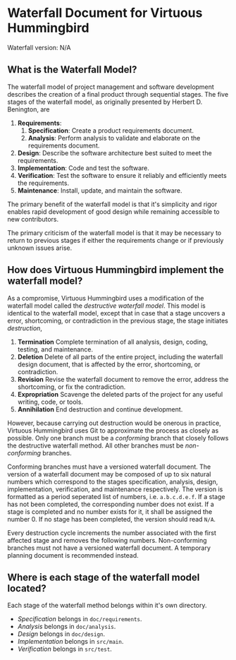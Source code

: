 # Waterfall Document for Virtuous Hummingbird

Waterfall version: N/A

## What is the Waterfall Model?

The waterfall model of project management and software development describes the creation of a final product through sequential stages.
The five stages of the waterfall model, as originally presented by Herbert D. Benington, are

1. __Requirements__:
    1. __Specification__: Create a product requirements document.
    2. __Analysis__: Perform analysis to validate and elaborate on the requirements document.
2. __Design__: Describe the software architecture best suited to meet the requirements.
3. __Implementation__: Code and test the software.
4. __Verification__: Test the software to ensure it reliably and efficiently meets the requirements.
5. __Maintenance__: Install, update, and maintain the software.

The primary benefit of the waterfall model is that it's simplicity and rigor enables rapid development of good design while remaining accessible to new contributors.

The primary criticism of the waterfall model is that it may be necessary to return to previous stages if either the requirements change or if previously unknown issues arise.

## How does Virtuous Hummingbird implement the waterfall model?

As a compromise, Virtuous Hummingbird uses a modification of the waterfall model called the _destructive waterfall model_.
This model is identical to the waterfall model, except that in case that a stage uncovers a error, shortcoming, or contradiction in the previous stage, the stage initiates _destruction_,

1. __Termination__ Complete termination of all analysis, design, coding, testing, and maintenance.
2. __Deletion__ Delete of all parts of the entire project, including the waterfall design document, that is affected by the error, shortcoming, or contradiction.
3. __Revision__ Revise the waterfall document to remove the error, address the shortcoming, or fix the contradiction.
4. __Expropriation__ Scavenge the deleted parts of the project for any useful writing, code, or tools. 
5. __Annihilation__ End destruction and continue development.

However, because carrying out destruction would be onerous in practice, Virtuous Hummingbird uses Git to approximate the process as closely as possible.
Only one branch must be a _conforming_ branch that closely follows the destructive waterfall method.
All other branches must be _non-conforming_ branches.

Conforming branches must have a versioned waterfall document.
The version of a waterfall document may be composed of up to six natural numbers which correspond to the stages specification, analysis, design, implementation, verification, and maintenance respectively.
The version is formatted as a period seperated list of numbers, i.e. `a.b.c.d.e.f`.
If a stage has not been completed, the corresponding number does not exist.
If a stage is completed and no number exists for it, it shall be assigned the number 0.
If no stage has been completed, the version should read `N/A`.

Every destruction cycle increments the number associated with the first affected stage and removes the following numbers.
Non-conforming branches must not have a versioned waterfall document. A temporary planning document is recommended instead.

## Where is each stage of the waterfall model located?

Each stage of the waterfall method belongs within it's own directory.
* _Specification_ belongs in `doc/requirements`.
* _Analysis_ belongs in `doc/analysis`.
* _Design_ belongs in `doc/design`.
* _Implementation_ belongs in `src/main`.
* _Verification_ belongs in `src/test`.
